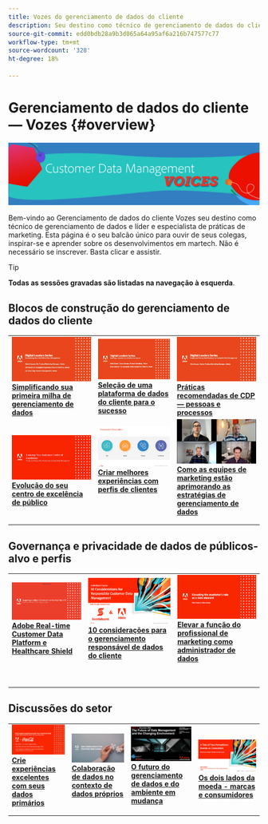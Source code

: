 ```yaml
---
title: Vozes do gerenciamento de dados do cliente
description: Seu destino como técnico de gerenciamento de dados do cliente e líder e especialista de práticas de marketing.  Esta página é o seu balcão único para ouvir de seus colegas, inspirar-se e aprender sobre os desenvolvimentos em martech.
source-git-commit: edd0bdb28a9b3d065a64a95af6a216b747577c77
workflow-type: tm+mt
source-wordcount: '328'
ht-degree: 18%

---
```


# Gerenciamento de dados do cliente — Vozes {#overview}

<img alt="Vozes do gerenciamento de dados do cliente" src="./assets/cdp-voices-banner.png" />

Bem-vindo ao Gerenciamento de dados do cliente Vozes seu destino como técnico de gerenciamento de dados e líder e especialista de práticas de marketing. Esta página é o seu balcão único para ouvir de seus colegas, inspirar-se e aprender sobre os desenvolvimentos em martech. Não é necessário se inscrever. Basta clicar e assistir.

>[!TIP]
>
>**Todas as sessões gravadas são listadas na navegação à esquerda**.

## Blocos de construção do gerenciamento de dados do cliente

<table>
  <tr>
   <td>
      <a href="./cdm/first-mile.md">
      <img alt="Simplificando sua primeira milha de gerenciamento de dados" src="./assets/first-mile.png"/>
      </a>
      <div>
         <a href="./cdm/first-mile.md"><strong>Simplificando sua primeira milha de gerenciamento de dados</strong></a>
         <br/>
      </div>
   </td>
   <td>
      <a href="./cdm/cdp-success.md">
      <img alt="Seleção de uma plataforma de dados do cliente para o sucesso" src="./assets/cdp-success.png"/>
      </a>
      <div>
         <a href="./cdm/cdp-success.md"><strong>Seleção de uma plataforma de dados do cliente para o sucesso</strong></a>
         <br/>
      </div>
    </td>
    <td>
      <a href="./cdm/people-and-process.md">
      <img alt="Pessoas e Processos" src="./assets/people-and-process.png"/>
      </a>
      <div>
         <a href="./cdm/people-and-process.md"><strong>Práticas recomendadas de CDP — pessoas e processos</strong></a>
         <br/>
      </div>
    </td>
   </tr>
   <tr> 
   <td>
      <a href="./cdm/evolving-your-audience-center-of-excellence.md">
      <img alt="Evolução do seu centro de excelência de público" src="./assets/evolving-your-audience-center-of-excellence.png"/>
      </a>
      <div>
         <a href="./cdm/evolving-your-audience-center-of-excellence.md"><strong>Evolução do seu centro de excelência de público</strong></a>
         <br/>
      </div>
    </td>
   <td>
      <a href="./cdm/building-better-experiences-with-customer-profiles.md">
      <img alt="Criar melhores experiências com perfis de clientes" src="./assets/building-better-experiences-with-customer-profiles.png"/>
      </a>
      <div>
         <a href="./cdm/building-better-experiences-with-customer-profiles.md"><strong>Criar melhores experiências com perfis de clientes</strong></a>
      </div>
      <p>
        <br/>
    </td>
   <td>
      <a href="./cdm/how-marketing-teams-are-improving-data-management-strategies.md">
      <img alt="Como as equipes de marketing estão aprimorando as estratégias de gerenciamento de dados" src="./assets/how-marketing-teams-are-improving-data-management-strategies.png"/>
      </a>
      <div>
         <a href="./cdm/how-marketing-teams-are-improving-data-management-strategies.md"><strong>Como as equipes de marketing estão aprimorando as estratégias de gerenciamento de dados</strong></a>
      </div>
      <p>
      </p>
    </td>
  </tr>
</table>

## Governança e privacidade de dados de públicos-alvo e perfis

<table>
  <tr>
   <td>
      <a href="./governance/healthcare-shield.md">
      <img alt="Adobe Real-time Customer Data Platform e Healthcare Shield" src="./assets/healthcare-shield.png"/>
      </a>
      <div>
         <a href="./governance/healthcare-shield.md"><strong>Adobe Real-time Customer Data Platform e Healthcare Shield</strong></a>
         <br/>
      </div>
      <p>
        <br/>
   </td> 
   <td>
      <a href="https://experienceleague.adobe.com/docs/platform-learn/tutorials/privacy/ten-considerations-for-responsible-customer-data-management.html">
      <img alt="10 considerações para o gerenciamento responsável de dados do cliente" src="./assets/ten-considerations-for-responsible-customer-data-management.png"/>
      </a>
      <div>
         <a href="https://experienceleague.adobe.com/docs/platform-learn/tutorials/privacy/ten-considerations-for-responsible-customer-data-management.html"><strong>10 considerações para o gerenciamento responsável de dados do cliente</strong></a>
         <br/>
      </div>
      <p>
        <br/>
    </td>
    <td>
      <a href="https://experienceleague.adobe.com/docs/platform-learn/tutorials/privacy/elevating-the-marketers-role-as-a-data-steward.html">
      <img alt="Elevar a função do profissional de marketing como administrador de dados" src="./assets/elevating-the-marketers-role-as-a-data-steward.png"/>
      </a>
      <div>
         <a href="https://experienceleague.adobe.com/docs/platform-learn/tutorials/privacy/elevating-the-marketers-role-as-a-data-steward.html"><strong>Elevar a função do profissional de marketing como administrador de dados</strong></a>
         <br/>
      </div>
      <p>
        <br/>
       </p>
    </td>
  </tr>
</table>

## Discussões do setor

<table>
  <tr>
     <td>
      <a href="./industry/build-superb-experiences-with-your-first-party-data.md">
      <img alt="Crie experiências excelentes com seus dados primários" src="./assets/build-superb-experiences-with-your-first-party-data.png"/>
      </a>
      <div>
         <a href="./industry/build-superb-experiences-with-your-first-party-data.md"><strong>Crie experiências excelentes com seus dados primários</strong></a>
      </div>
      <p>
      </p>
    </td>
     <td>
      <a href="./industry/data-collaboration-in-the-first-party-data-context.md">
      <img alt="Colaboração de dados no contexto de dados próprios" src="./assets/data-collaboration-in-the-first-party-data-context.png"/>
      </a>
      <div>
         <a href="./industry/data-collaboration-in-the-first-party-data-context.md"><strong>Colaboração de dados no contexto de dados próprios</strong></a>
      </div>
      <p>
      </p>
    </td>
     <td>
      <a href="./industry/the-future-of-data-management-and-the-changing-environment.md">
      <img alt="O futuro do gerenciamento de dados e do ambiente em mudança" src="./assets/the-future-of-data-management-and-the-changing-environment.png"/>
      </a>
      <div>
         <a href="./industry/the-future-of-data-management-and-the-changing-environment.md"><strong>O futuro do gerenciamento de dados e do ambiente em mudança</strong></a>
      </div>
      <p>
      </p>
    </td>
   <td>
      <a href="./industry/brands-vs-consumers.md">
      <img alt="Os dois lados da moeda - marcas e consumidores" src="./assets/brands-vs-consumers.png"/>
      </a>
      <div>
         <a href="./industry/brands-vs-consumers.md"><strong>Os dois lados da moeda - marcas e consumidores</strong></a>
         <br/>
      </div>
    </td>
  </tr>
</table>
